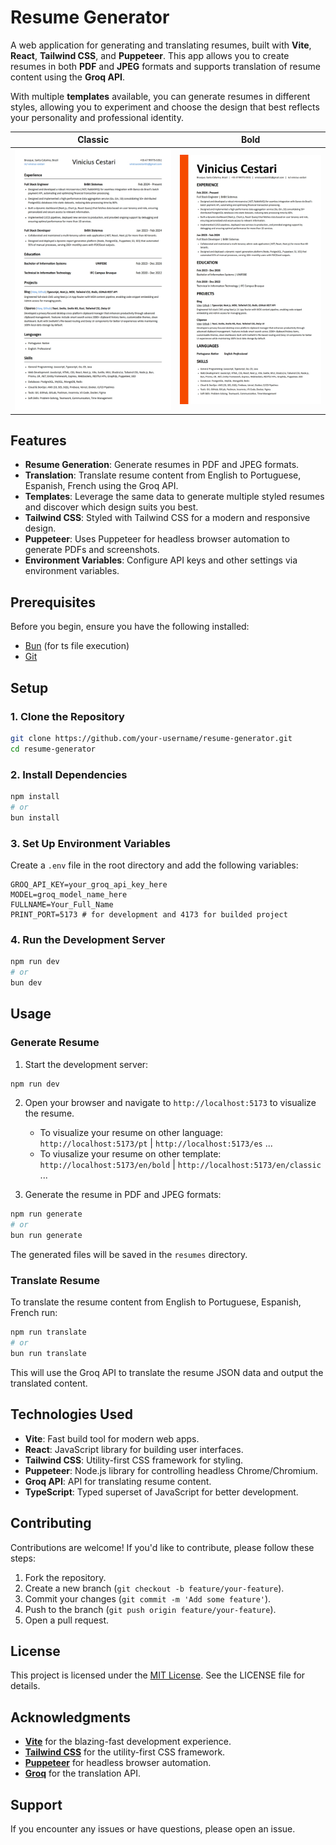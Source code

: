 
# Resume Generator

A web application for generating and translating resumes, built with **Vite**, **React**, **Tailwind CSS**, and **Puppeteer**. This app allows you to create resumes in both **PDF** and **JPEG** 
formats and supports translation of resume content using the **Groq API**.

With multiple **templates** available, you can generate resumes in different styles, allowing you to experiment and choose the design that best reflects your personality and professional identity.

<table>
  <thead>
    <tr>
      <th align="center">Classic</th>
      <th align="center">Bold</th>
    </tr>
  </thead>
  <tbody>
    <tr>
      <td align="center">
        <img src="https://github.com/ViniciusCestarii/resume-generator/blob/main/resumes/en/classic/Vinicius%20Cestari%20-%20Resume.jpeg" title="Classic" />
      </td>
      <td align="center">
        <img src="https://github.com/ViniciusCestarii/resume-generator/blob/main/resumes/en/bold/Vinicius%20Cestari%20-%20Resume.jpeg" title="Bold" />
      </td>
    </tr>
  </tbody>
</table>


## Features

- **Resume Generation**: Generate resumes in PDF and JPEG formats.
- **Translation**: Translate resume content from English to Portuguese, Espanish, French using the Groq API.
- **Templates**: Leverage the same data to generate multiple styled resumes and discover which design suits you best.
- **Tailwind CSS**: Styled with Tailwind CSS for a modern and responsive design.
- **Puppeteer**: Uses Puppeteer for headless browser automation to generate PDFs and screenshots.
- **Environment Variables**: Configure API keys and other settings via environment variables.

## Prerequisites

Before you begin, ensure you have the following installed:

- [Bun](https://bun.sh/) (for ts file execution)
- [Git](https://git-scm.com/)

## Setup

### 1. Clone the Repository

```bash
git clone https://github.com/your-username/resume-generator.git
cd resume-generator
```

### 2. Install Dependencies

```bash
npm install
# or
bun install
```

### 3. Set Up Environment Variables

Create a `.env` file in the root directory and add the following variables:

```env
GROQ_API_KEY=your_groq_api_key_here
MODEL=groq_model_name_here
FULLNAME=Your_Full_Name
PRINT_PORT=5173 # for development and 4173 for builded project
```

### 4. Run the Development Server

```bash
npm run dev
# or
bun dev
```

## Usage

### Generate Resume

1. Start the development server:

```bash
npm run dev
```

2. Open your browser and navigate to `http://localhost:5173` to visualize the resume.
   - To visualize your resume on other language: `http://localhost:5173/pt` | `http://localhost:5173/es` ...
   - To viusalize your resume on other template: `http://localhost:5173/en/bold` | `http://localhost:5173/en/classic` ...

4. Generate the resume in PDF and JPEG formats:

```bash
npm run generate
# or
bun run generate
```

The generated files will be saved in the `resumes` directory.

### Translate Resume

To translate the resume content from English to Portuguese, Espanish, French run:

```bash
npm run translate
# or
bun run translate
```

This will use the Groq API to translate the resume JSON data and output the translated content.  

## Technologies Used

- **Vite**: Fast build tool for modern web apps.
- **React**: JavaScript library for building user interfaces.
- **Tailwind CSS**: Utility-first CSS framework for styling.
- **Puppeteer**: Node.js library for controlling headless Chrome/Chromium.
- **Groq API**: API for translating resume content.
- **TypeScript**: Typed superset of JavaScript for better development.

## Contributing

Contributions are welcome! If you'd like to contribute, please follow these steps:

1. Fork the repository.
2. Create a new branch (`git checkout -b feature/your-feature`).
3. Commit your changes (`git commit -m 'Add some feature'`).
4. Push to the branch (`git push origin feature/your-feature`).
5. Open a pull request.

## License

This project is licensed under the [MIT License](https://github.com/ViniciusCestarii/resume-generator/blob/main/LICENSE). See the LICENSE file for details.

## Acknowledgments

- [**Vite**](https://vite.dev/) for the blazing-fast development experience.
- [**Tailwind CSS**](https://tailwindcss.com/) for the utility-first CSS framework.
- [**Puppeteer**](https://pptr.dev/) for headless browser automation.
- [**Groq**](https://groq.com/) for the translation API.

## Support

If you encounter any issues or have questions, please open an issue.
